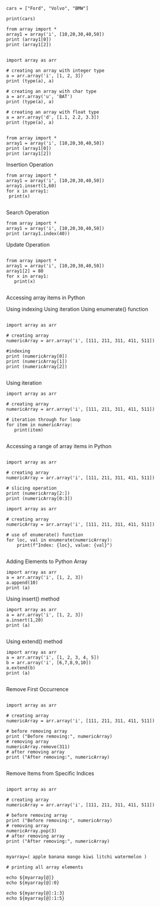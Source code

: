 
```

cars = ["Ford", "Volvo", "BMW"]

print(cars)

from array import *
array1 = array('i', [10,20,30,40,50])
print (array1[0])
print (array1[2])

```

```

import array as arr

# creating an array with integer type
a = arr.array('i', [1, 2, 3])
print (type(a), a)

# creating an array with char type
a = arr.array('u', 'BAT')
print (type(a), a)

# creating an array with float type
a = arr.array('d', [1.1, 2.2, 3.3])
print (type(a), a)

```

```

from array import *
array1 = array('i', [10,20,30,40,50])
print (array1[0])
print (array1[2])

```

Insertion Operation

```
from array import *
array1 = array('i', [10,20,30,40,50])
array1.insert(1,60)
for x in array1:
 print(x)


```

Search Operation

```
from array import *
array1 = array('i', [10,20,30,40,50])
print (array1.index(40))

```

Update Operation

```

from array import *
array1 = array('i', [10,20,30,40,50])
array1[2] = 80
for x in array1:
   print(x)


```

Accessing array items in Python


Using indexing
Using iteration
Using enumerate() function


```

import array as arr

# creating array
numericArray = arr.array('i', [111, 211, 311, 411, 511])

#indexing
print (numericArray[0])
print (numericArray[1])
print (numericArray[2])


```


Using iteration


```
import array as arr

# creating array
numericArray = arr.array('i', [111, 211, 311, 411, 511])

# iteration through for loop
for item in numericArray:
   print(item)


```


Accessing a range of array items in Python


```

import array as arr

# creating array
numericArray = arr.array('i', [111, 211, 311, 411, 511])

# slicing operation
print (numericArray[2:])
print (numericArray[0:3])

```

```
import array as arr

# creating array
numericArray = arr.array('i', [111, 211, 311, 411, 511])

# use of enumerate() function
for loc, val in enumerate(numericArray):
    print(f"Index: {loc}, value: {val}")


```

Adding Elements to Python Array

```
import array as arr
a = arr.array('i', [1, 2, 3])
a.append(10)
print (a)

```

Using insert() method

```
import array as arr
a = arr.array('i', [1, 2, 3])
a.insert(1,20)
print (a)


```

Using extend() method

```
import array as arr
a = arr.array('i', [1, 2, 3, 4, 5])
b = arr.array('i', [6,7,8,9,10])
a.extend(b)
print (a)


```

Remove First Occurrence


```

import array as arr

# creating array
numericArray = arr.array('i', [111, 211, 311, 411, 511])

# before removing array
print ("Before removing:", numericArray)
# removing array
numericArray.remove(311)
# after removing array
print ("After removing:", numericArray)


```


Remove Items from Specific Indices

```

import array as arr

# creating array
numericArray = arr.array('i', [111, 211, 311, 411, 511])

# before removing array
print ("Before removing:", numericArray)
# removing array
numericArray.pop(3)
# after removing array
print ("After removing:", numericArray)

```










```

myarray=( apple banana mango kiwi litchi watermelon )

# printing all array elements

echo ${myarray[@]}
echo ${myarray[@]:0}

echo ${myarray[@]:1:3}
echo ${myarray[@]:1:5}

```







